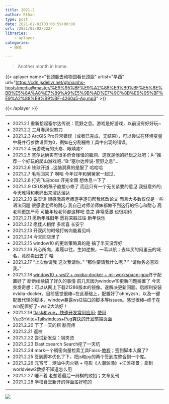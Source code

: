 ```yaml
---
title: 2021-2
author: Ethan
type: post
date: 2021-02-02T03:06:59+00:00
url: /2021/02/02/322/
libraries:
    - aplayer
categories:
  - 随笔

---
```

> Another month in home.


<!--more-->

{{< aplayer
	name="长颈鹿去动物园看长颈鹿"
	artist="早西"
	url="https://cdn.jsdelivr.net/gh/xunhs-hosts/media@master/%E9%95%BF%E9%A2%88%E9%B9%BF%E5%8E%BB%E5%8A%A8%E7%89%A9%E5%9B%AD%E7%9C%8B%E9%95%BF%E9%A2%88%E9%B9%BF-4260a5-Ag.mp3" >}}<div id="aplayer_a"></div>{{< /aplayer >}}

------------

- 2021.2.1 重新拾起塞尔达传说：荒野之息。游戏是好游戏，以前没有好好玩~
- 2021.2.2 二月春风似剪刀
- 2021.2.3 ArcGIS Pro异常错误（或者已完成，无结果），可以尝试在环境变量中将并行参数设置为0，例如在分割栅格工具中出现的错误。
- 2021.2.4 玩游戏玩的头疼、眼睛疼?
- 2021.2.5 塞尔达确实有很多奇奇怪怪的脑洞、这就是他的好玩之处吧；A:“推荐一个好玩的爬山游戏吧、”B:“塞尔达传说-荒野之息”...
- 2021.2.6 铁球开道...这脑洞真的是服了 哈哈哈
- 2021.2.7 毛毛回来了 啊哈 今年过年和舅舅家一起过、
- 2021.2.8 打完飞鸟boss 开完全图 想休息一下了
- 2021.2.9 CEUS的稿子直接小修了 而且只有一个无关紧要的意见 我挺意外的; 今天难得和老妈出来溜达溜达
- 2021.2.10 说实话 很感激高老师逐字逐句帮我修改论文 而且大多数仅仅是一些语法问题 很感激老师的耐心 我自己对师弟师妹都做不到这行的细心和耐心 高老师更加严苛 可能年轻老师都这样吧 总之 非常感激 也很期待
- 2021.2.11 愿新年胜旧年 愿将来胜过往 新年快乐
- 2021.2.12 愿佳人相伴 多欢喜 长安宁
- 2021.2.13 开双闪的时候打转向能看见吗
- 2021.2.14 今天回店里了
- 2021.2.15 window10 的更新策略真的是 搞了半天没弄好
- 2021.2.16 凡心所向，素履以往，生如逆旅，一苇以航；去年买的阿里云的域名，竟然卖出去了 哈
- 2021.2.17 “上次你请我 这次我请你。” “那你要请我什么呢？” “请你务必喜欢我。”
- 2021.2.18 [window10 + wsl2 + nvidia-docker + ml-workspace-gpu](https://docs.nvidia.com/cuda/wsl-user-guide/index.html)终于配置好了 断断续续搞了好久的事情 前几天因为window10更新问题搁置了 今天突发奇想：可以从网上下载21286版本的镜像。遂解决更新问题。后顺利安装nvidia-docker。目前感觉很棒~在此基础上，配置好了ohmyzsh，以及一键配置代理的脚本，window暴露wsl2端口的脚本等issues。感觉很棒~终于在win配置好了~wsl2大法好！
- 2021.2.19 [flask和vue，快速开发常用应用](https://baiyue.one/archives/1694.html); [使用Vue3+Vite+Tailwindcss+Pug爽快的开发前端页面](https://baiyue.one/archives/1696.html)
- 2021.2.20 下了一天的棋 脑壳疼
- 2021.2.21 返校
- 2021.2.22 尝试新发型：钢夹烫
- 2021.2.23 Elasticsearch Search挖了一天坑
- 2021.2.24 mark一个稠密向量检索工具Faiss-[教程](https://blog.csdn.net/bitcarmanlee/article/details/106447629)；签到脚本入魔了?
- 2021.2.25 签到脚本优化了下，把js和py的两个签到库整合到一个库。
- 2021.2.26 元宵节：潮汕牛肉火锅 + 电影《人潮汹涌》+江滩夜景；拿到worldview2数据不知道怎么用
- 2021.2.27 睡不着 老想着最后一局棋的败招；文章见刊
- 2021.2.28 学校食堂新开的拌面蛮好吃的



------------

![](https://images.pexels.com/photos/3208624/pexels-photo-3208624.jpeg?crop=entropy&cs=srgb&dl=pexels-wallace-chuck-3208624.jpg&fit=crop&fm=jpg&h=1973&w=1920)